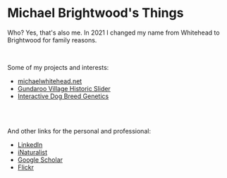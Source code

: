 # Michael Brightwood's Things

Who? Yes, that's also me. In 2021 I changed my name from Whitehead to Brightwood for family reasons.

<br>

Some of my projects and interests:

- [michaelwhitehead.net](http://michaelwhitehead.net)
- [Gundaroo Village Historic Slider](gundaroo67.html)
- [Interactive Dog Breed Genetics](https://www.theguardian.com/news/datablog/ng-interactive/2020/oct/25/interactive-see-how-your-favourite-dog-breeds-are-related-to-each-other)

<br>
<br>

And other links for the personal and professional:

- [LinkedIn](https://www.linkedin.com/in/michael-brightwood-58096614a/)
- [iNaturalist](https://inaturalist.ala.org.au/people/2405463)
- [Google Scholar](https://scholar.google.com/citations?user=Xs_KxPEAAAAJ&hl=en)
- [Flickr](http://www.flickr.com/photos/mwhitehead/)